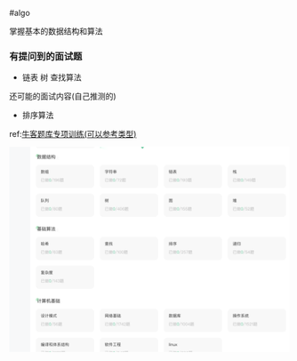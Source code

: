 #algo

掌握基本的数据结构和算法

### 有提问到的面试题
- 链表 树 查找算法

还可能的面试内容(自己推测的)
-  排序算法

ref:[牛客题库专项训练(可以参考类型)](https://www.nowcoder.com/exam/intelligent?questionJobId=10&tagId=21000&type=base)

![](/static/img/algo-ds-types.png)